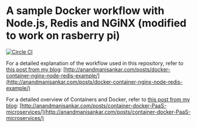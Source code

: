 # A sample Docker workflow with Node.js, Redis and NGiNX (modified to work on rasberry pi)

[![Circle CI](https://circleci.com/gh/msanand/docker-workflow/tree/master.svg?style=shield)](https://circleci.com/gh/msanand/docker-workflow/tree/master)

For a detailed explanation of the workflow used in this repository, refer to [this post from my blog](http://anandmanisankar.com/posts/docker-container-nginx-node-redis-example/):
[http://anandmanisankar.com/posts/docker-container-nginx-node-redis-example/](http://anandmanisankar.com/posts/docker-container-nginx-node-redis-example/)

For a detailed overview of Containers and Docker, refer to [this post from my blog](http://anandmanisankar.com/posts/container-docker-PaaS-microservices/):
[http://anandmanisankar.com/posts/container-docker-PaaS-microservices/](http://anandmanisankar.com/posts/container-docker-PaaS-microservices/)


